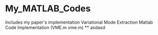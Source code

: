 # My_MATLAB_Codes
Includes my paper's implementation
Variational Mode Extraction Matlab Code Implementation (VME.m vme.m)
** asdasd

